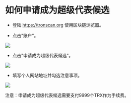 # 如何申请成为超级代表候选

+ 登陆 https://tronscan.org 使用区块链浏览器。

+ 点击"账户"。

![](https://raw.githubusercontent.com/ybhgenius/Documentation/master/images/Blockchain-Explorer/竞选超级代表/点击账户.jpg)

+ 点击"申请成为超级代表候选"。

![](https://raw.githubusercontent.com/ybhgenius/Documentation/master/images/Blockchain-Explorer/竞选超级代表/申请成为超级代表候选.jpg)

+ 填写个人网站地址并勾选注意事项。

![](https://raw.githubusercontent.com/ybhgenius/Documentation/master/images/Blockchain-Explorer/竞选超级代表/填写网站地址并勾选.jpg)

注意：申请成为超级代表候选需要支付9999个TRX作为手续费。